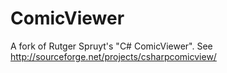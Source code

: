 ComicViewer
===========

A fork of Rutger Spruyt's "C# ComicViewer". See http://sourceforge.net/projects/csharpcomicview/

